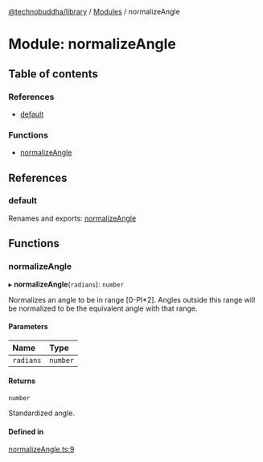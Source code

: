 [@technobuddha/library](../../README.md) / [Modules](../Modules.md) / normalizeAngle

# Module: normalizeAngle

## Table of contents

### References

- [default](normalizeAngle.md#default)

### Functions

- [normalizeAngle](normalizeAngle.md#normalizeangle)

## References

### default

Renames and exports: [normalizeAngle](normalizeAngle.md#normalizeangle)

## Functions

### normalizeAngle

▸ **normalizeAngle**(`radians`): `number`

Normalizes an angle to be in range [0-PI*2]. Angles outside this range will
be normalized to be the equivalent angle with that range.

#### Parameters

| Name | Type |
| :------ | :------ |
| `radians` | `number` |

#### Returns

`number`

Standardized angle.

#### Defined in

[normalizeAngle.ts:9](../../src/normalizeAngle.ts#L9)

